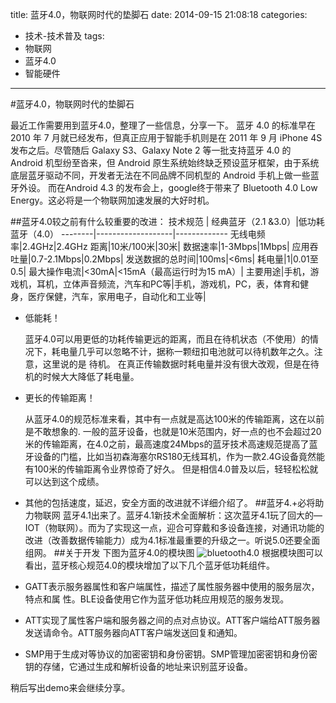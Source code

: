 title: 蓝牙4.0，物联网时代的垫脚石
date: 2014-09-15 21:08:18
categories:
- 技术-技术普及
tags:
- 物联网
- 蓝牙4.0
- 智能硬件

------

#蓝牙4.0，物联网时代的垫脚石

最近工作需要用到蓝牙4.0，整理了一些信息，分享一下。
蓝牙 4.0 的标准早在 2010 年 7 月就已经发布，但真正应用于智能手机则是在 2011 年 9 月 iPhone 4S 发布之后。尽管随后 Galaxy S3、Galaxy Note 2 等一批支持蓝牙 4.0 的 Android 机型纷至沓来，但 Android 原生系统始终缺乏预设蓝牙框架，由于系统底层蓝牙驱动不同，开发者无法在不同品牌不同机型的 Android 手机上做一些蓝牙外设。
而在Android 4.3 的发布会上，google终于带来了 Bluetooth 4.0 Low Energy。这必将是一个物联网加速发展的大好时机。

##蓝牙4.0较之前有什么较重要的改进：
技术规范 | 经典蓝牙（2.1 &3.0）|低功耗蓝牙（4.0）
--------|-------------------|-------------
无线电频率|2.4GHz|2.4GHz
距离|10米/100米|30米|
数据速率|1-3Mbps|1Mbps|
应用吞吐量|0.7-2.1Mbps|0.2Mbps|
发送数据的总时间|100ms|<6ms|
耗电量|1|0.01至0.5|
最大操作电流|<30mA|<15mA（最高运行时为15 mA）|
主要用途|手机，游戏机，耳机，立体声音频流，汽车和PC等|手机，游戏机，PC，表，体育和健身，医疗保健，汽车，家用电子，自动化和工业等|

  - 低能耗！
  
       蓝牙4.0可以用更低的功耗传输更远的距离，而且在待机状态（不使用）的情况下，耗电量几乎可以忽略不计，据称一颗纽扣电池就可以待机数年之久。注意，这里说的是 待机。
       在真正传输数据时耗电量并没有很大改观，但是在待机的时候大大降低了耗电量。
  
  - 更长的传输距离！
  
      从蓝牙4.0的规范标准来看，其中有一点就是高达100米的传输距离，这在以前是不敢想象的.
     一般的蓝牙设备，也就是10米范围内，好一点的也不会超过20米的传输距离，在4.0之前，最高速度24Mbps的蓝牙技术高速规范提高了蓝牙设备的门槛，比如当初森海塞尔RS180无线耳机，作为一款2.4G设备竟然能有100米的传输距离令业界惊奇了好久。
    但是相信4.0普及以后，轻轻松松就可以达到这个成绩。
  
  - 其他的包括速度，延迟，安全方面的改进就不详细介绍了。
##蓝牙4.+必将助力物联网
蓝牙4.1出来了。蓝牙4.1新技术全面解析：这次蓝牙4.1玩了回大的—IOT（物联网）。而为了实现这一点，迎合可穿戴和多设备连接，对通讯功能的改进（改善数据传输能力）成为4.1标准最重要的升级之一。听说5.0还要全面组网。
##关于开发
下图为蓝牙4.0的模块图
![bluetooth4.0](http://coney.qiniudn.com/blog_ble4.0.png?attname=&e=1412907149&token=gJq7XMKe61C7zF73uUsV1e9QYqD3-fJSyQAAZZZr:1kFE0vBHkr4uEEs8xW41YmIEvK8)
根据模块图可以看出，蓝牙核心规范4.0的模块增加了以下几个蓝牙低功耗组件。
	
- GATT表示服务器属性和客户端属性，描述了属性服务器中使用的服务层次，特点和属	性。BLE设备使用它作为蓝牙低功耗应用规范的服务发现。
- ATT实现了属性客户端和服务器之间的点对点协议。ATT客户端给ATT服务器发送请命令。ATT服务器向ATT客户端发送回复和通知。

- SMP用于生成对等协议的加密密钥和身份密钥。SMP管理加密密钥和身份密钥的存储，它通过生成和解析设备的地址来识别蓝牙设备。


稍后写出demo来会继续分享。





  
